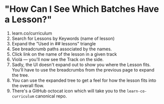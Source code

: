 # "How Can I See Which Batches Have a Lesson?"

1. learn.co/curriculum
2. Search for Lessons by Keywords (name of lesson)
3. Expand the "Used in ## lessons" triangle
4. See breadcrumb paths associated by the names.
5. Click link on the name of the lesson in a given track
6. Viol&aacute; &mdash; you'll now see the Track on the side.
7. Sadly, the UI doesn't expand out to show you where the Lesson fits. You'll
   have to use the breadcrumbs from the previous page to expand the tree.
8. You can use the expanded tree to get a feel for how the lesson fits into the
   overall flow.
9. There's a GitHub octocat icon which will take you to the
   `learn-co-curriculum` canonical repo.

